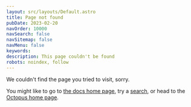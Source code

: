 ```yaml
---
layout: src/layouts/Default.astro
title: Page not found
pubDate: 2023-02-20
navOrder: 10000
navSearch: false
navSitemap: false
navMenu: false
keywords: 
description: This page couldn't be found
robots: noindex, follow
---
```


We couldn't find the page you tried to visit, sorry.

You might like to go to [the docs home page](https://octopus.com/docs), try a [search](https://octopus.com/docs/search), or head to the [Octopus home page](https://octopus.com).